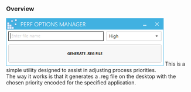 ### Overview
<img src="/docs/images/ui.png"/> This is a simple utility designed to assist in adjusting process priorities.\
The way it works is that it generates a .reg file on the desktop with the chosen priority encoded for the specified application.